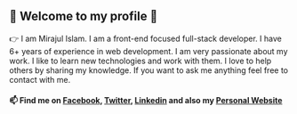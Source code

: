 ## 👋 Welcome to my profile 👋

:point_right: I am Mirajul Islam. I am a front-end focused full-stack developer. I have 6+ years of experience in web development. I am very passionate about my work. I like to learn new technologies and work with them. I love to help others by sharing my knowledge. If you want to ask me anything feel free to contact with me.

#### 📫 Find me on [Facebook](https://web.facebook.com/raazmi.me), [Twitter](https://twitter.com/raaz_mi), [Linkedin](https://www.linkedin.com/in/raazmi) and also my [Personal Website](https://raazmi.vercel.app/)
